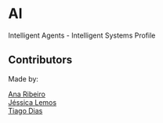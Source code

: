 # AI
Intelligent Agents - Intelligent Systems Profile

## Contributors
Made by:

[Ana Ribeiro](https://github.com/anaribeiro142) <br />
[Jéssica Lemos](https://github.com/jessicalemos) <br />
[Tiago Dias](https://github.com/Tiagod25) <br />
